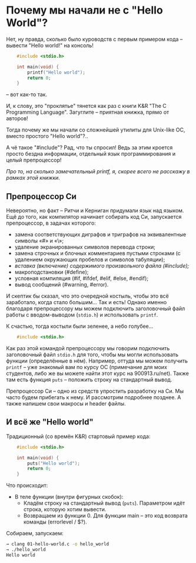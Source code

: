 # Почему мы начали не с "Hello World"?

Нет, ну правда, сколько было куроводств с первым примером кода – вывести
"Hello world!" на консоль!

```C
    #include <stdio.h>

    int main(void) {
        printf("Hello world");
        return 0;
    }
```

– вот как-то так.

И, к слову, это "проклятье" тянется как раз с книги K&R "The C Programming Language".
Загуглите – приятная книжка, прямо от авторов!

Тогда почему же мы начали со сложнейшей утилиты для Unix-like ОС, вместо простого
"Hello world"?..

А чё такое "#include"? Рад, что ты спросил! Ведь за этим кроется просто бездна
информации, отдельный язык программирования и целый препроцессор!

*Про то, на сколько замечательный printf, я, скорее всего не расскажу в рамках
этой книжки.*

## Препроцессор Си

Невероятно, но факт – Ритчи и Керниган придумали язык над языком. Ещё до того,
как компилятор начинает собирать код Си, запускается препроцессор, в задачах которого:

- замена соответствующих диграфов и триграфов на эквивалентные символы «#» и «\\»;
- удаление экранированных символов перевода строки;
- замена строчных и блочных комментариев пустыми строками
  (с удалением окружающих пробелов и символов табуляции);
- *вставка (включение) содержимого произвольного файла (#include);*
- макроподстановки (#define);
- условная компиляция (#if, #ifdef, #elif, #else, #endif);
- вывод сообщений (#warning, #error).

И скептик бы сказал, что это очередной костыль, чтобы это всё заработало, когда
стало большим... Так и есть! Однако именно благодаря препроцессору мы можем
подключить заголовочный файл работы с вводом-выводом (`stdio.h`) и использовать
`printf`.

К счастью, тогда костыли были зеленее, а небо голубее...

```C
    #include <stdio.h>
```

Как раз этой командой препроцессору мы говорим подключить заголовочный файл
`stdio.h` для того, чтобы мы могли использовать функции (определённые в нём).
Например, оттуда мы можем получить `printf` – уже знакомый вам по курсу ОС
(примечание для моих студентов, либо же вы можете найти этот курс на 900913.ru/net).
Также там есть функция `puts` – положить строку на стандартный вывод.

Препроцессор Си – одно из средств упростить разработку на Си. Мы часто будем
прибегать к нему. И рассмотрим подробнее позднее. А также напишем свои
макросы и header файлы.

## И всё же "Hello world"

Традиционный (со времён K&R) стартовый пример кода:

```C
    #include <stdio.h>

    int main(void) {
        puts("Hello world");
        return 0;
    }
```

Что происходит:
- В теле функции (внутри фигурных скобок):
  - Кладём строку на стандартный вывод (`puts`). Параметром идёт строка, которую
    хотим вывести.
  - Возвращаем из функции 0. Для функции main – это код возврата команды
    (errorlevel / $?).

Собираем, запускаем:

```Bash
→ clang 01-hello-world.c -o hello_world
→ ./hello_world
Hello world
```
